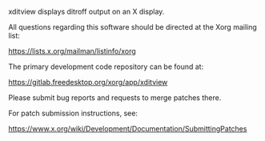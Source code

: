 xditview displays ditroff output on an X display.

All questions regarding this software should be directed at the
Xorg mailing list:

  https://lists.x.org/mailman/listinfo/xorg

The primary development code repository can be found at:

  https://gitlab.freedesktop.org/xorg/app/xditview

Please submit bug reports and requests to merge patches there.

For patch submission instructions, see:

  https://www.x.org/wiki/Development/Documentation/SubmittingPatches

